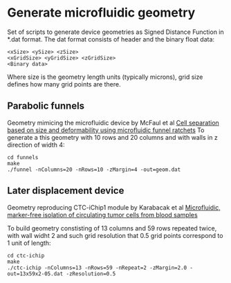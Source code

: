 # Generate microfluidic geometry

Set of scripts to generate device geometries as Signed Distance Function in \*.dat format.
The dat format consists of header and the binary float data:
```
<xSize> <ySize> <zSize>
<xGridSize> <yGridSize> <zGridSize>
<Binary data>
```
Where size is the geometry length units (typically microns), grid size defines how many grid points are there.

## Parabolic funnels
Geometry mimicing the microfluidic device by McFaul et al [Cell separation based on size and deformability using microfluidic funnel ratchets](http://www.ncbi.nlm.nih.gov/pubmed/22517056)
To generate a this geometry with 10 rows and 20 columns and with walls in z direction of width 4:
```
cd funnels
make
./funnel -nColumns=20 -nRows=10 -zMargin=4 -out=geom.dat
```

## Later displacement device
Geometry reproducing CTC-iChip1 module by Karabacak et al [Microfluidic, marker-free isolation of circulating tumor cells from blood samples](http://www.nature.com/nprot/journal/v9/n3/full/nprot.2014.044.html)

To build geometry constisting of 13 columns and 59 rows repeated twice, with wall widht 2 and such grid resolution that 0.5 grid points correspond to 1 unit of length:
```
cd ctc-ichip
make 
./ctc-ichip -nColumns=13 -nRows=59 -nRepeat=2 -zMargin=2.0 -out=13x59x2-05.dat -zResolution=0.5
```

